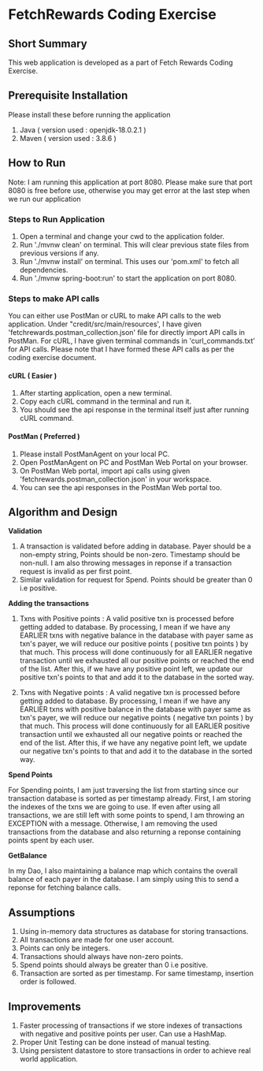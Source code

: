 # FetchRewards Coding Exercise

## Short Summary 
This web application is developed as a part of Fetch Rewards Coding Exercise.

## Prerequisite Installation
Please install these before running the application
1. Java ( version used : openjdk-18.0.2.1 )
2. Maven ( version used : 3.8.6 )

## How to Run 
Note: I am running this application at port 8080. Please make sure that port 8080 is free before use, otherwise you may get error 
      at the last step when we run our application

### Steps to Run Application 

1. Open a terminal and change your cwd to the application folder.
2. Run './mvnw clean' on terminal. This will clear previous state files from previous versions if any. 
3. Run './mvnw install' on terminal. This uses our 'pom.xml' to fetch all dependencies.
4. Run './mvnw spring-boot:run' to start the application on port 8080. 

### Steps to make API calls 

You can either use PostMan or cURL to make API calls to the web application. Under "credit/src/main/resources', I have given 
'fetchrewards.postman_collection.json' file for directly import API calls in PostMan. For cURL, I have given terminal commands
in 'curl_commands.txt' for API calls. Please note that I have formed these API calls as per the coding exercise document. 

#### cURL ( Easier )
1. After starting application, open a new terminal. 
2. Copy each cURL command in the terminal and run it. 
3. You should see the api response in the terminal itself just after running cURL command.


#### PostMan ( Preferred )

1. Please install PostManAgent on your local PC. 
2. Open PostManAgent on PC and PostMan Web Portal on your browser. 
3. On PostMan Web portal, import api calls using given 'fetchrewards.postman_collection.json' in your workspace. 
4. You can see the api responses in the PostMan Web portal too. 


## Algorithm and Design

__Validation__ 
1. A transaction is validated before adding in database. Payer should be a non-empty string, Points should be non-zero. Timestamp should be non-null. I am also throwing messages in reponse if a transaction request is invalid as per first point. 
3. Similar validation for request for Spend. Points should be greater than 0 i.e positive. 

__Adding the transactions__
1. Txns with Positive points : A valid positive txn is processed before getting added to database. By processing, I mean if we have any EARLIER txns with negative balance in the database with payer same as txn's payer, we will reduce our positive points ( positive txn points ) by that much. This process will done continuously for all EARLIER negative transaction until we exhausted all our positive points or reached the end of the list. After this, if we have any positive point left, we update our positive txn's points to that and add it to the database in the sorted way. 

2. Txns with Negative points : A valid negative txn is processed before getting added to database. By processing, I mean if we have any EARLIER txns with positive balance in the database with payer same as txn's payer, we will reduce our negative points ( negative txn points ) by that much. This process will done continuously for all EARLIER positive transaction until we exhausted all our negative points or reached the end of the list. After this, if we have any negative point left, we update our negative txn's points to that and add it to the database in the sorted way. 
      
__Spend Points__
 
For Spending points, I am just traversing the list from starting since our transaction database is sorted as per timestamp already. First, I am storing the indexes of the txns we are going to use. If even after using all transactions, we are still left with some points to spend, I am throwing an EXCEPTION with a message. Otherwise, I am removing the used transactions from the database and also returning a reponse containing points spent by each user. 
 
__GetBalance__

In my Dao, I also maintaining a balance map which contains the overall balance of each payer in the database. I am simply using this to send a reponse for fetching balance calls. 
      


## Assumptions 

1. Using in-memory data structures as database for storing transactions. 
2. All transactions are made for one user account. 
3. Points can only be integers. 
4. Transactions should always have non-zero points. 
5. Spend points should always be greater than 0 i.e positive.
6. Transaction are sorted as per timestamp. For same timestamp, insertion order is followed. 

## Improvements

1. Faster processing of transactions if we store indexes of transactions with negative and positive points per user. Can use a HashMap. 
2. Proper Unit Testing can be done instead of manual testing.
3. Using persistent datastore to store transactions in order to achieve real world application. 











